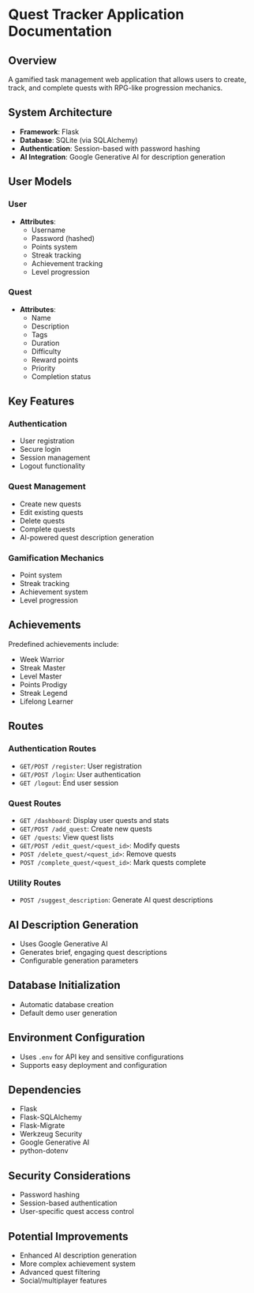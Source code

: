 # Quest Tracker Application Documentation

## Overview
A gamified task management web application that allows users to create, track, and complete quests with RPG-like progression mechanics.

## System Architecture
- **Framework**: Flask
- **Database**: SQLite (via SQLAlchemy)
- **Authentication**: Session-based with password hashing
- **AI Integration**: Google Generative AI for description generation

## User Models

### User
- **Attributes**:
  - Username
  - Password (hashed)
  - Points system
  - Streak tracking
  - Achievement tracking
  - Level progression

### Quest
- **Attributes**:
  - Name
  - Description
  - Tags
  - Duration
  - Difficulty
  - Reward points
  - Priority
  - Completion status

## Key Features

### Authentication
- User registration
- Secure login
- Session management
- Logout functionality

### Quest Management
- Create new quests
- Edit existing quests
- Delete quests
- Complete quests
- AI-powered quest description generation

### Gamification Mechanics
- Point system
- Streak tracking
- Achievement system
- Level progression

## Achievements
Predefined achievements include:
- Week Warrior
- Streak Master
- Level Master
- Points Prodigy
- Streak Legend
- Lifelong Learner

## Routes

### Authentication Routes
- `GET/POST /register`: User registration
- `GET/POST /login`: User authentication
- `GET /logout`: End user session

### Quest Routes
- `GET /dashboard`: Display user quests and stats
- `GET/POST /add_quest`: Create new quests
- `GET /quests`: View quest lists
- `GET/POST /edit_quest/<quest_id>`: Modify quests
- `POST /delete_quest/<quest_id>`: Remove quests
- `POST /complete_quest/<quest_id>`: Mark quests complete

### Utility Routes
- `POST /suggest_description`: Generate AI quest descriptions

## AI Description Generation
- Uses Google Generative AI
- Generates brief, engaging quest descriptions
- Configurable generation parameters

## Database Initialization
- Automatic database creation
- Default demo user generation

## Environment Configuration
- Uses `.env` for API key and sensitive configurations
- Supports easy deployment and configuration

## Dependencies
- Flask
- Flask-SQLAlchemy
- Flask-Migrate
- Werkzeug Security
- Google Generative AI
- python-dotenv

## Security Considerations
- Password hashing
- Session-based authentication
- User-specific quest access control

## Potential Improvements
- Enhanced AI description generation
- More complex achievement system
- Advanced quest filtering
- Social/multiplayer features